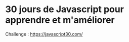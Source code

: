 30 jours de Javascript pour apprendre et m'améliorer
===================
Challenge : https://javascript30.com/